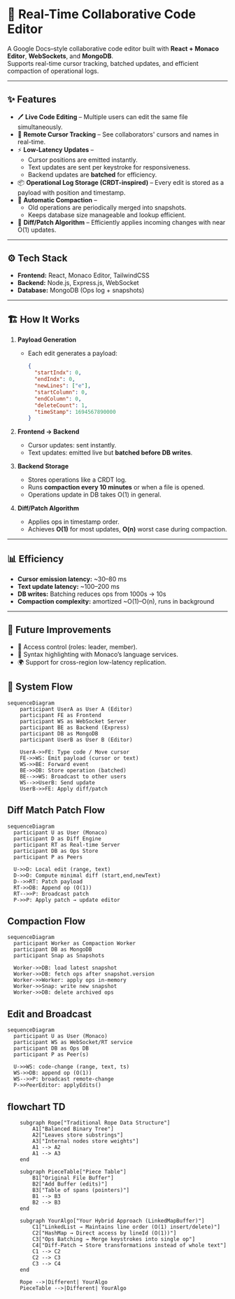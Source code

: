 # 🚀 Real-Time Collaborative Code Editor

A Google Docs–style collaborative code editor built with **React + Monaco Editor**, **WebSockets**, and **MongoDB**.  
Supports real-time cursor tracking, batched updates, and efficient compaction of operational logs.

---

## ✨ Features

- 🖊️ **Live Code Editing** – Multiple users can edit the same file simultaneously.
- 👥 **Remote Cursor Tracking** – See collaborators' cursors and names in real-time.
- ⚡ **Low-Latency Updates** –  
  - Cursor positions are emitted instantly.  
  - Text updates are sent per keystroke for responsiveness.  
  - Backend updates are **batched** for efficiency.  
- 📦 **Operational Log Storage (CRDT-inspired)** – Every edit is stored as a payload with position and timestamp.
- 🧹 **Automatic Compaction** –  
  - Old operations are periodically merged into snapshots.  
  - Keeps database size manageable and lookup efficient.
- 🔄 **Diff/Patch Algorithm** – Efficiently applies incoming changes with near O(1) updates.

---

## ⚙️ Tech Stack

- **Frontend:** React, Monaco Editor, TailwindCSS  
- **Backend:** Node.js, Express.js, WebSocket  
- **Database:** MongoDB (Ops log + snapshots)  

---

## 🏗️ How It Works

1. **Payload Generation**  
   - Each edit generates a payload:  
     ```json
     {
       "startIndx": 0,
       "endIndx": 0,
       "newLines": ["e"],
       "startColumn": 0,
       "endColumn": 0,
       "deleteCount": 1,
       "timeStamp": 1694567890000
     }
     ```

2. **Frontend → Backend**  
   - Cursor updates: sent instantly.  
   - Text updates: emitted live but **batched before DB writes**.

3. **Backend Storage**  
   - Stores operations like a CRDT log.  
   - Runs **compaction every 10 minutes** or when a file is opened.
   - Operations update in DB takes O(1) in general.

4. **Diff/Patch Algorithm**  
   - Applies ops in timestamp order.  
   - Achieves **O(1)** for most updates, **O(n)** worst case during compaction.

---

## 📊 Efficiency

- **Cursor emission latency:** ~30–80 ms  
- **Text update latency:** ~100–200 ms  
- **DB writes:** Batching reduces ops from 1000s → 10s  
- **Compaction complexity:** amortized ~O(1)–O(n), runs in background  

---

## 🚧 Future Improvements

- 🔐 Access control (roles: leader, member).  
- 📝 Syntax highlighting with Monaco’s language services.  
- 🌍 Support for cross-region low-latency replication.  

## 🔄 System Flow

```mermaid
sequenceDiagram
    participant UserA as User A (Editor)
    participant FE as Frontend
    participant WS as WebSocket Server
    participant BE as Backend (Express)
    participant DB as MongoDB
    participant UserB as User B (Editor)

    UserA->>FE: Type code / Move cursor
    FE->>WS: Emit payload (cursor or text)
    WS->>BE: Forward event
    BE->>DB: Store operation (batched)
    BE-->>WS: Broadcast to other users
    WS-->>UserB: Send update
    UserB->>FE: Apply diff/patch
```
## Diff Match Patch Flow
```mermaid
sequenceDiagram
  participant U as User (Monaco)
  participant D as Diff Engine
  participant RT as Real-time Server
  participant DB as Ops Store
  participant P as Peers

  U->>D: Local edit (range, text)
  D->>D: Compute minimal diff (start,end,newText)
  D-->>RT: Patch payload
  RT->>DB: Append op (O(1))
  RT-->>P: Broadcast patch
  P->>P: Apply patch → update editor
```
## Compaction Flow
```mermaid
sequenceDiagram
  participant Worker as Compaction Worker
  participant DB as MongoDB
  participant Snap as Snapshots

  Worker->>DB: load latest snapshot
  Worker->>DB: fetch ops after snapshot.version
  Worker->>Worker: apply ops in-memory
  Worker->>Snap: write new snapshot
  Worker->>DB: delete archived ops
```
## Edit and Broadcast
```mermaid
sequenceDiagram
  participant U as User (Monaco)
  participant WS as WebSocket/RT service
  participant DB as Ops DB
  participant P as Peer(s)

  U->>WS: code-change (range, text, ts)
  WS->>DB: append op (O(1))
  WS-->>P: broadcast remote-change
  P->>PeerEditor: applyEdits()
```
## flowchart TD
```mermaid
    subgraph Rope["Traditional Rope Data Structure"]
        A1["Balanced Binary Tree"]
        A2["Leaves store substrings"]
        A3["Internal nodes store weights"]
        A1 --> A2
        A1 --> A3
    end

    subgraph PieceTable["Piece Table"]
        B1["Original File Buffer"]
        B2["Add Buffer (edits)"]
        B3["Table of spans (pointers)"]
        B1 --> B3
        B2 --> B3
    end

    subgraph YourAlgo["Your Hybrid Approach (LinkedMapBuffer)"]
        C1["LinkedList → Maintains line order (O(1) insert/delete)"]
        C2["HashMap → Direct access by lineId (O(1))"]
        C3["Ops Batching → Merge keystrokes into single op"]
        C4["Diff-Patch → Store transformations instead of whole text"]
        C1 --> C2
        C2 --> C3
        C3 --> C4
    end

    Rope -->|Different| YourAlgo
    PieceTable -->|Different| YourAlgo
```
